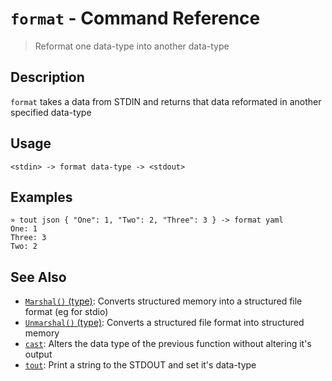 # `format` - Command Reference

> Reformat one data-type into another data-type

## Description

`format` takes a data from STDIN and returns that data reformated in another
specified data-type

## Usage

    <stdin> -> format data-type -> <stdout>

## Examples

    » tout json { "One": 1, "Two": 2, "Three": 3 } -> format yaml
    One: 1
    Three: 3
    Two: 2

## See Also

* [`Marshal()` (type)](../apis/Marshal.md):
  Converts structured memory into a structured file format (eg for stdio)
* [`Unmarshal()` (type)](../apis/Unmarshal.md):
  Converts a structured file format into structured memory
* [`cast`](../commands/cast.md):
  Alters the data type of the previous function without altering it's output
* [`tout`](../commands/tout.md):
  Print a string to the STDOUT and set it's data-type